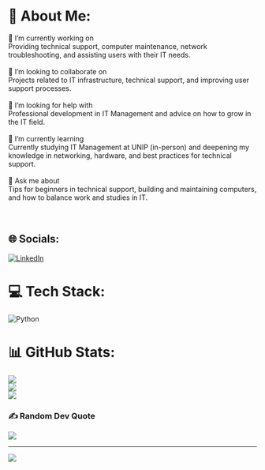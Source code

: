 # 💫 About Me:
🔭 I’m currently working on<br>Providing technical support, computer maintenance, network troubleshooting, and assisting users with their IT needs.<br><br>👯 I’m looking to collaborate on<br>Projects related to IT infrastructure, technical support, and improving user support processes.<br><br>🤝 I’m looking for help with<br>Professional development in IT Management and advice on how to grow in the IT field.<br><br>🌱 I’m currently learning<br>Currently studying IT Management at UNIP (in-person) and deepening my knowledge in networking, hardware, and best practices for technical support.<br><br>💬 Ask me about<br>Tips for beginners in technical support, building and maintaining computers, and how to balance work and studies in IT.<br><br><br>


## 🌐 Socials:
[![LinkedIn](https://img.shields.io/badge/LinkedIn-%230077B5.svg?logo=linkedin&logoColor=white)]([https://linkedin.com/in/https://www.linkedin.com/in/carlos-eduardo-99947822a?utm_source=share&utm_campaign=share_via&utm_content=profile&utm_medium=android_app](https://www.linkedin.com/in/carlos-eduardo-99947822a/?utm_source=share&utm_campaign=share_via&utm_content=profile&utm_medium=android_app)) 

# 💻 Tech Stack:
![Python](https://img.shields.io/badge/python-3670A0?style=for-the-badge&logo=python&logoColor=ffdd54)
# 📊 GitHub Stats:
![](https://github-readme-stats.vercel.app/api?username=cadu3344&theme=nightowl&hide_border=false&include_all_commits=false&count_private=false)<br/>
![](https://nirzak-streak-stats.vercel.app/?user=cadu3344&theme=nightowl&hide_border=false)<br/>
![](https://github-readme-stats.vercel.app/api/top-langs/?username=cadu3344&theme=nightowl&hide_border=false&include_all_commits=false&count_private=false&layout=compact)

### ✍️ Random Dev Quote
![](https://quotes-github-readme.vercel.app/api?type=horizontal&theme=radical)

---
[![](https://visitcount.itsvg.in/api?id=cadu3344&icon=0&color=0)](https://visitcount.itsvg.in)

<!-- Proudly created with GPRM ( https://gprm.itsvg.in ) -->
